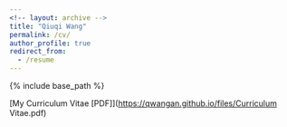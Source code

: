 ```yaml
---
<!-- layout: archive -->
title: "Qiuqi Wang"
permalink: /cv/
author_profile: true
redirect_from:
  - /resume
---
```


{% include base_path %}

[My Curriculum Vitae [PDF]](https://qwangan.github.io/files/Curriculum Vitae.pdf)

<!-- <embed src="http://qwangan.com/files/Curriculum_Vitae.pdf" width="650" height="1800" type='application/pdf'> -->
